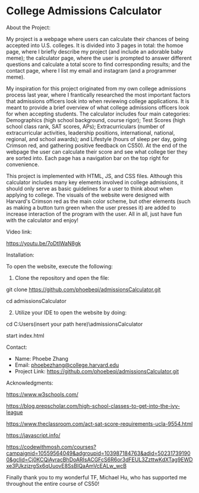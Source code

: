 # College Admissions Calculator

About the Project:

My project is a webpage where users can calculate their chances of being accepted into U.S. colleges. It is divided into 3 pages in total: the homoe page, where I briefly describe my project (and include an adorable baby meme); the calculator page, where the user is prompted to answer different questions and calculate a total score to find corresponding results; and the contact page, where I list my email and instagram (and a programmer meme).

My inspiration for this project originated from my own college admissions process last year, where I frantically researched the most important factors that admissions officers look into when reviewing college applications. It is meant to provide a brief overview of what college admissions officers look for when accepting students. The calculator includes four main categories: Demographics (high school background, course rigor); Test Scores (high school class rank, SAT scores, APs); Extracurriculars (number of extracurricular activities, leadership positions, international, national, regional, and school awards); and Lifestyle (hours of sleep per day, going Crimson red, and gathering positive feedback on CS50). At the end of the webpage the user can calculate their score and see what college tier they are sorted into. Each page has a navigation bar on the top right for convenience.

This project is implemented with HTML, JS, and CSS files. Although this calculator includes many key elements involved in college admissions, it should only serve as basic guidelines for a user to think about when applying to college. The visuals of the website were designed with Harvard's Crimson red as the main color scheme, but other elements (such as making a button turn green when the user presses it) are added to increase interaction of the program with the user. All in all, just have fun with the calculator and enjoy!


Video link: 

https://youtu.be/7oDtIWaN8gk

Installation:

To open the website, execute the following:

1. Clone the repository and open the file:

git clone https://github.com/phoebeqi/admissionsCalculator.git

cd admissionsCalculator

2. Utilize your IDE to open the website by doing:

cd C:Users\(insert your path here)\admissionsCalculator

start index.html


Contact:

- Name: Phoebe Zhang
- Email: phoebezhang@college.harvard.edu
- Project Link: https://github.com/phoebeqi/admissionsCalculator.git


Acknowledgments:

https://www.w3schools.com/

https://blog.prepscholar.com/high-school-classes-to-get-into-the-ivy-league

https://www.theclassroom.com/act-sat-score-requirements-ucla-9554.html

https://javascript.info/

https://codewithmosh.com/courses?campaignid=10559564049&adgroupid=103987184763&adid=502317391900&gclid=Cj0KCQiAyracBhDoARIsACGFcS6R6or3dFEUL3ZzttwKdXTag9EWDxe3PJkzjzrgSx6qUuovE8SsBIQaAmVcEALw_wcB

Finally thank you to my wonderful TF, Michael Hu, who has supported me throughout the entire course of CS50!